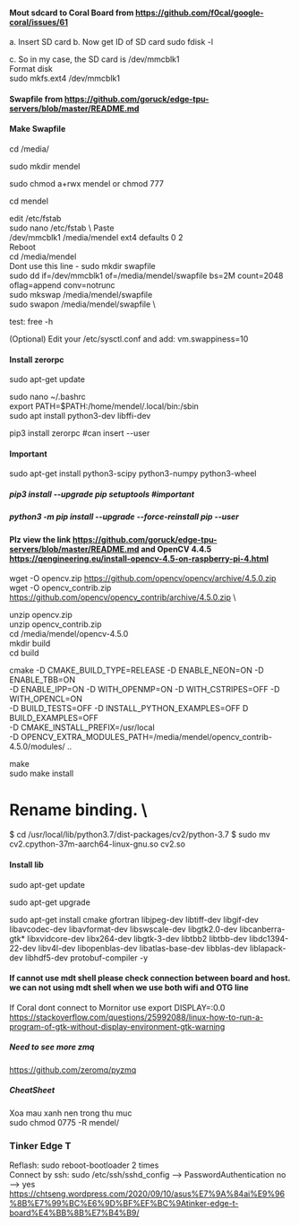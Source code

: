 #### Mout sdcard to Coral Board from https://github.com/f0cal/google-coral/issues/61
a. Insert SD card
b. Now get ID of SD card
sudo fdisk -l

c. So in my case, the SD card is /dev/mmcblk1   \
Format disk    \
sudo mkfs.ext4 /dev/mmcblk1


#### Swapfile from https://github.com/goruck/edge-tpu-servers/blob/master/README.md 
#### Make Swapfile
cd /media/

sudo mkdir mendel

sudo chmod a+rwx mendel or chmod 777 

cd mendel

edit /etc/fstab \
sudo nano /etc/fstab \ 
Paste \
/dev/mmcblk1 /media/mendel ext4 defaults 0 2   \
Reboot \
cd /media/mendel      \
Dont use this line - sudo mkdir swapfile    \
sudo dd if=/dev/mmcblk1 of=/media/mendel/swapfile bs=2M count=2048 oflag=append conv=notrunc \
sudo mkswap /media/mendel/swapfile  \
sudo swapon /media/mendel/swapfile \

test: free -h

(Optional) Edit your /etc/sysctl.conf and add:
vm.swappiness=10

#### Install zerorpc
sudo apt-get update

sudo nano ~/.bashrc \
export PATH=$PATH:/home/mendel/.local/bin:/sbin \
sudo apt install python3-dev libffi-dev

pip3 install zerorpc  #can insert --user
#### Important
sudo apt-get install python3-scipy python3-numpy python3-wheel

##### pip3 install --upgrade pip setuptools #important 
##### python3 -m pip install --upgrade --force-reinstall pip --user 

#### Plz view the link https://github.com/goruck/edge-tpu-servers/blob/master/README.md and OpenCV 4.4.5 https://qengineering.eu/install-opencv-4.5-on-raspberry-pi-4.html

wget -O opencv.zip https://github.com/opencv/opencv/archive/4.5.0.zip  \
wget -O opencv_contrib.zip https://github.com/opencv/opencv_contrib/archive/4.5.0.zip  \

unzip opencv.zip \
unzip opencv_contrib.zip \
cd /media/mendel/opencv-4.5.0 \
mkdir build \
cd build

cmake -D CMAKE_BUILD_TYPE=RELEASE -D ENABLE_NEON=ON -D ENABLE_TBB=ON \
-D ENABLE_IPP=ON -D WITH_OPENMP=ON -D WITH_CSTRIPES=OFF -D WITH_OPENCL=ON \
-D BUILD_TESTS=OFF -D INSTALL_PYTHON_EXAMPLES=OFF D BUILD_EXAMPLES=OFF \
-D CMAKE_INSTALL_PREFIX=/usr/local \
-D OPENCV_EXTRA_MODULES_PATH=/media/mendel/opencv_contrib-4.5.0/modules/ ..

make \
sudo make install

# Rename binding. \
$ cd /usr/local/lib/python3.7/dist-packages/cv2/python-3.7
$ sudo mv cv2.cpython-37m-aarch64-linux-gnu.so cv2.so

#### Install lib
sudo apt-get update

sudo apt-get upgrade

sudo apt-get install cmake gfortran libjpeg-dev libtiff-dev libgif-dev libavcodec-dev libavformat-dev libswscale-dev libgtk2.0-dev libcanberra-gtk* libxvidcore-dev libx264-dev libgtk-3-dev libtbb2 libtbb-dev libdc1394-22-dev libv4l-dev libopenblas-dev libatlas-base-dev libblas-dev liblapack-dev libhdf5-dev protobuf-compiler -y

#### If cannot use mdt shell please check connection between board and host. we can not using mdt shell when we use both wifi and OTG line

If Coral dont connect to Mornitor use
export DISPLAY=:0.0
https://stackoverflow.com/questions/25992088/linux-how-to-run-a-program-of-gtk-without-display-environment-gtk-warning
##### Need to see more zmq
https://github.com/zeromq/pyzmq
##### CheatSheet
Xoa mau xanh nen trong thu muc \
sudo chmod 0775 -R mendel/

### Tinker Edge T 
Reflash: sudo reboot-bootloader 2 times \
Connect by ssh: sudo /etc/ssh/sshd_config --> PasswordAuthentication no --> yes
https://chtseng.wordpress.com/2020/09/10/asus%E7%9A%84ai%E9%96%8B%E7%99%BC%E6%9D%BF%EF%BC%9Atinker-edge-t-board%E4%BB%8B%E7%B4%B9/
